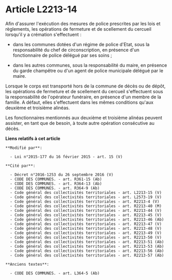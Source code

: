 # Article L2213-14

Afin d'assurer l'exécution des mesures de police prescrites par les lois et règlements, les opérations de fermeture et de
scellement du cercueil lorsqu'il y a crémation s'effectuent : 

- dans les communes dotées d'un régime de police d'Etat, sous la responsabilité du chef de circonscription, en présence d'un
fonctionnaire de police délégué par ses soins ; 

- dans les autres communes, sous la responsabilité du maire, en présence du garde champêtre ou d'un agent de police
municipale délégué par le maire. 

Lorsque le corps est transporté hors de la commune de décès ou de dépôt, les opérations de fermeture et de scellement du
cercueil s'effectuent sous la responsabilité de l'opérateur funéraire, en présence d'un membre de la famille. A défaut, elles
s'effectuent dans les mêmes conditions qu'aux deuxième et troisième alinéas.  

Les fonctionnaires mentionnés aux deuxième et troisième alinéas  peuvent assister, en tant que de besoin, à toute autre
opération consécutive au décès.

**Liens relatifs à cet article**

	**Modifié par**:

	  - Loi n°2015-177 du 16 février 2015 - art. 15 (V)

	**Cité par**:

	  - Décret n°2016-1253 du 26 septembre 2016 (V)
	  - CODE DES COMMUNES. - art. R361-15 (Ab)
	  - CODE DES COMMUNES. - art. R364-13 (Ab)
	  - CODE DES COMMUNES. - art. R364-9 (Ab)
	  - Code général des collectivités territoriales - art. L2213-15 (V)
	  - Code général des collectivités territoriales - art. L2573-19 (V)
	  - Code général des collectivités territoriales - art. R2213-4 (V)
	  - Code général des collectivités territoriales - art. R2213-40 (M)
	  - Code général des collectivités territoriales - art. R2213-44 (V)
	  - Code général des collectivités territoriales - art. R2213-45 (V)
	  - Code général des collectivités territoriales - art. R2213-46 (Ab)
	  - Code général des collectivités territoriales - art. R2213-47 (V)
	  - Code général des collectivités territoriales - art. R2213-48 (V)
	  - Code général des collectivités territoriales - art. R2213-49 (V)
	  - Code général des collectivités territoriales - art. R2213-50 (V)
	  - Code général des collectivités territoriales - art. R2213-51 (Ab)
	  - Code général des collectivités territoriales - art. R2213-53 (Ab)
	  - Code général des collectivités territoriales - art. R2213-56 (Ab)
	  - Code général des collectivités territoriales - art. R2213-57 (Ab)

	**Anciens textes**:

	  - CODE DES COMMUNES. - art. L364-5 (Ab)
